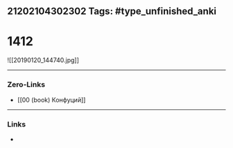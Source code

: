 21202104302302
Tags: #type_unfinished_anki
---
# 1412

![[20190120_144740.jpg]]

---
### Zero-Links
- [[00 (book) Конфуций]]
---
### Links
-